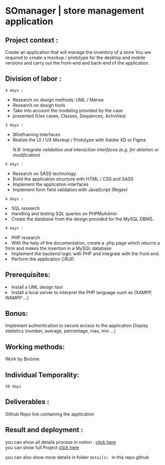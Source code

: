 # SOmanager | store management application

## Project context :

Create an application that will manage the inventory of a store
You are required to create a mockup / prototype for the desktop and mobile versions and carry out the front-end and back-end of the application.

## Division of labor :

`4 days : `

<ul>
<li>Research on design methods: UML / Merise
<li>Research on design tools
<li>Take into account the modeling provided by the case <li>presented (Use cases, Classes, Sequences, Activities)
</ul>

`3 days : `

<ul>
<li>Wireframing interfaces
<li>Realize the UI / UX Mockup / Prototype with Adobe XD or Figma</li>

_N.B: Integrate validation and interaction interfaces (e.g. for deletion or modification)_

</ul>

`5 days :`

<ul>
<li>Research on SASS technology.
<li>Build the application structure with HTML / CSS and SASS
<li>Implement the application interfaces
<li>Implement form field validation with JavaScript (Regex)
</li>
</ul>

`4 days : `

<li>SQL research
</li>
<li>Handling and testing SQL queries on PHPMyAdmin
<li>Create the database from the design provided for the MySQL DBMS.

`4 days : `

<li>PHP research
</li>
<li>With the help of the documentation, create a .php page which returns a form and makes the insertion in a MySQL database
<li>Implement the backend logic with PHP and integrate with the front end.
<li>Perform the application CRUD

## Prerequisites:

<li>Install a UML design tool
</li>
<li>Install a local server to interpret the PHP language such as (XAMPP, WAMPP ...)

## Bonus:

Implement authentication to secure access to the application
Display statistics (number, average, percentage, max, min ...)

## Working methods:

Work by Binôme

## Individual Temporality:

`20 days `

## Deliverables :

Github Repo link containing the application

## Result and deployment :

you can show all details process in notion : <a href="https://www.notion.so/8d3addf5aa1544eca01ac711e190a471?v=ada4ff25b52d4d218e5378d1dc47e1a5" style="text-decoration:underline">click here</a>
</br>
you can show full Project <a style="text-decoration:underline" href="#">click here</a>

you can also show more details in folder `details\ ` in this repo github
